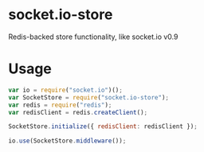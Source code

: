 # socket.io-store
Redis-backed store functionality, like socket.io v0.9

# Usage

```js
var io = require("socket.io")();
var SocketStore = require("socket.io-store");
var redis = require("redis");
var redisClient = redis.createClient();

SocketStore.initialize({ redisClient: redisClient });

io.use(SocketStore.middleware());
```
